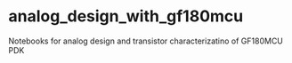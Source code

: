 # analog_design_with_gf180mcu
Notebooks for analog design and transistor characterizatino of GF180MCU PDK
